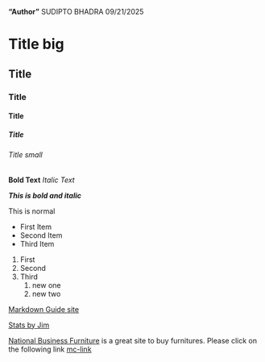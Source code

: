 **“Author”** SUDIPTO BHADRA 09/21/2025
# Title big
## Title
### Title
#### Title
##### Title
###### Title small

**Bold Text**
*Italic Text*

***This is bold and italic***

This is normal

- First Item
- Second Item
- Third Item


1. First
2. Second
3. Third
    1. new one
    2. new two


[Markdown Guide site](https://www.markdownguide.org/basic-syntax/)

[Stats by Jim](https://statisticsbyjim.com "click here to get started")
     

[National Business Furniture][mc-link] is a great site to buy furnitures. Please click on the following link [mc-link]

[mc-link]:https://www.nationalbusinessfurniture.com/
